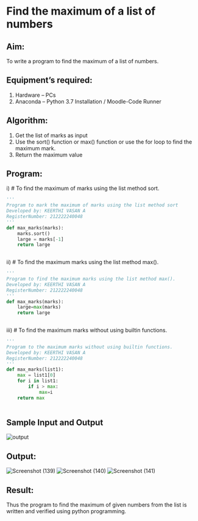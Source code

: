 # Find the maximum of a list of numbers
## Aim:
To write a program to find the maximum of a list of numbers.
## Equipment’s required:
1.	Hardware – PCs
2.	Anaconda – Python 3.7 Installation / Moodle-Code Runner
## Algorithm:
1.	Get the list of marks as input
2.	Use the sort() function or max() function or use the for loop to find the maximum mark.
3.	Return the maximum value
## Program:

i)	# To find the maximum of marks using the list method sort.
```Python
''' 
Program to mark the maximum of marks using the list method sort
Developed by: KEERTHI VASAN A
RegisterNumber: 212222240048
'''
def max_marks(marks):
    marks.sort()
    large = marks[-1]
    return large
  
```

ii)	# To find the maximum marks using the list method max().
```Python
''' 
Program to find the maximum marks using the list method max().
Developed by: KEERTHI VASAN A
RegisterNumber: 212222240048
'''
def max_marks(marks):
    large=max(marks)
    return large
    
```

iii) # To find the maximum marks without using builtin functions.
```Python
''' 
Program to the maximum marks without using builtin functions.
Developed by: KEERTHI VASAN A
RegisterNumber: 212222240048
'''
def max_marks(list1):
    max = list1[0]
    for i in list1:
        if i > max:
            max=i
    return max
 
```
## Sample Input and Output
![output](./img/max_marks1.jpg) 

## Output:
![Screenshot (139)](https://user-images.githubusercontent.com/107488929/235335836-43478e43-0c5b-4599-8e63-703a0692c668.png)
![Screenshot (140)](https://user-images.githubusercontent.com/107488929/235335959-240e493e-0191-4355-a1fe-31e5f0dd1d0b.png)
![Screenshot (141)](https://user-images.githubusercontent.com/107488929/235335935-23710300-be36-4bb7-b2c7-d026cc6023c0.png)



## Result:
Thus the program to find the maximum of given numbers from the list is written and verified using python programming.
